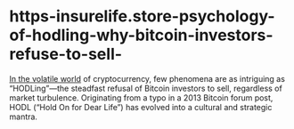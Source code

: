 # https-insurelife.store-psychology-of-hodling-why-bitcoin-investors-refuse-to-sell-
[In the volatile world](https://insurelife.store/psychology-of-hodling-why-bitcoin-investors-refuse-to-sell/) of cryptocurrency, few phenomena are as intriguing as “HODLing”—the steadfast refusal of Bitcoin investors to sell, regardless of market turbulence. Originating from a typo in a 2013 Bitcoin forum post, HODL (“Hold On for Dear Life”) has evolved into a cultural and strategic mantra. 

